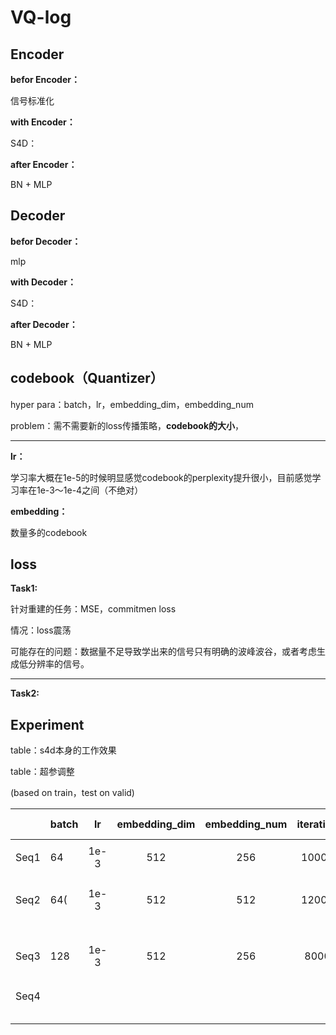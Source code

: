 # VQ-log

## Encoder

**befor Encoder：**

信号标准化

**with Encoder：**

S4D：





**after Encoder：**

BN + MLP



## Decoder

**befor Decoder：**

mlp

**with Decoder：**

S4D：





**after Decoder：**

BN + MLP





## codebook（Quantizer）

hyper para：batch，lr，embedding_dim，embedding_num

problem：需不需要新的loss传播策略，**codebook的大小**，

------

**lr：**

学习率大概在1e-5的时候明显感觉codebook的perplexity提升很小，目前感觉学习率在1e-3～1e-4之间（不绝对）

**embedding：**

数量多的codebook





## loss

**Task1:**

针对重建的任务：MSE，commitmen loss

情况：loss震荡

可能存在的问题：数据量不足导致学出来的信号只有明确的波峰波谷，或者考虑生成低分辨率的信号。

------

**Task2:**







## Experiment

table：s4d本身的工作效果









table：超参调整

(based on train，test on valid)

|      | batch |  lr  | embedding_dim | embedding_num | iteration |  BN  |  MLP   |  En-De  | loss             |      perplexity       |
| ---- | ----- | :--: | :-----------: | :-----------: | :-------: | :--: | :----: | :-----: | ---------------- | :-------------------: |
| Seq1 | 64    | 1e-3 |      512      |      256      |   10000   |  no  | +relu  | s4d-all | 震荡严重         |     最高60～⬆️⬇️⬆️⬇️      |
| Seq2 | 64(   | 1e-3 |      512      |      512      |   12000   |  no  | +relu  | s4d-all | 震荡严重         | 最高110～(3000轮)⬆️⬇️⬆️⬇️ |
| Seq3 | 128   | 1e-3 |      512      |      256      |   8000    | yes  | linear | s4d-all | 前期震荡明显改善 |    非常低同时⬆️⬇️⬆️⬇️     |
| Seq4 |       |      |               |               |           |      |        |         |                  |                       |
|      |       |      |               |               |           |      |        |         |                  |                       |
|      |       |      |               |               |           |      |        |         |                  |                       |
|      |       |      |               |               |           |      |        |         |                  |                       |
|      |       |      |               |               |           |      |        |         |                  |                       |
|      |       |      |               |               |           |      |        |         |                  |                       |

